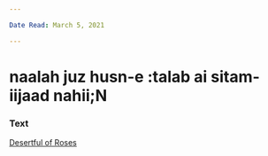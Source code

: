 ```yaml
---

Date Read: March 5, 2021

---
```


# naalah juz husn-e :talab ai sitam-iijaad nahii;N

### Text
[Desertful of Roses](http://www.columbia.edu/itc/mealac/pritchett/00ghalib/101/index_101.html)

